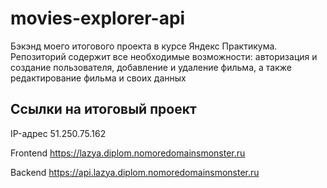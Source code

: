 # movies-explorer-api
Бэкэнд моего итогового проекта в курсе Яндекс Практикума. Репозиторий содержит все необходимые возможности: авторизация и создание пользователя, добавление и удаление фильма, а также редактирование фильма и своих данных

## Ссылки на итоговый проект

IP-адрес 51.250.75.162

Frontend https://lazya.diplom.nomoredomainsmonster.ru

Backend https://api.lazya.diplom.nomoredomainsmonster.ru
